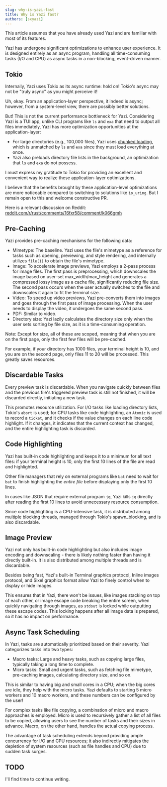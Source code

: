 ```yaml
---
slug: why-is-yazi-fast
title: Why is Yazi fast?
authors: [sxyazi]
---
```


This article assumes that you have already used Yazi and are familiar with most of its features.

Yazi has undergone significant optimizations to enhance user experience. It is designed entirely as an async program, handling all time-consuming tasks (I/O and CPU) as async tasks in a non-blocking, event-driven manner.

## Tokio

Internally, Yazi uses Tokio as its async runtime: hold on! Tokio's async may not be "truly async" as you might perceive it!

Uh, okay. From an application-layer perspective, it indeed is async; however, from a system-level view, there are possibly better solutions.

But! This is not the current performance bottleneck for Yazi. Considering Yazi is a TUI app, unlike CLI programs like `ls` and `exa` that need to output all files immediately, Yazi has more optimization opportunities at the application-layer:

- For large directories (e.g., 100,000 files), Yazi uses [chunked loading](https://github.com/sxyazi/yazi/pull/117), which is unmatched by `ls` and `exa` since they must load everything at once.
- Yazi also preloads directory file lists in the background, an optimization that `ls` and `exa` do not possess.

I must express my gratitude to Tokio for providing an excellent and convenient way to realize these application-layer optimizations.

I believe that the benefits brought by these application-level optimizations are more noticeable compared to switching to solutions like `io_uring`. But I remain open to this and welcome constructive PR.

Here is a relevant discussion on Reddit: [reddit.com/r/rust/comments/16fxr58/comment/k066gmh](https://www.reddit.com/r/rust/comments/16fxr58/comment/k066gmh/)

## Pre-Caching

Yazi provides pre-caching mechanisms for the following data:

- Mimetype: The baseline. Yazi uses the file's mimetype as a reference for tasks such as opening, previewing, and style rendering, and internally utilizes `file(1)` to obtain the file's mimetype.
- Image: To accelerate image previews, Yazi employs a 2-pass process for image files. The first pass is preprocessing, which downscales the image based on user-set max_width/max_height and generates a compressed lossy image as a cache file, significantly reducing file size. The second pass occurs when the user actually switches to the file and downscales it again to fit the terminal size.
- Video: To speed up video previews, Yazi pre-converts them into images and goes through the first pass of image processing. When the user needs to display the video, it undergoes the same second pass.
- PDF: Similar to video.
- Directory size: Yazi lazily calculates the directory size only when the user sets sorting by file size, as it is a time-consuming operation.

Note: Except for size, all of these are scoped, meaning that when you are on the first page, only the first few files will be pre-cached.

For example, if your directory has 1000 files, your terminal height is 10, and you are on the second page, only files 11 to 20 will be processed. This greatly saves resources.

## Discardable Tasks

Every preview task is discardable. When you navigate quickly between files and the previous file's triggered preview task is still not finished, it will be discarded directly, initiating a new task.

This promotes resource utilization. For I/O tasks like loading directory lists, Tokio's `abort` is used; for CPU tasks like code highlighting, an `Atomic` is used to record a `ticket`, and it checks if the value changes on each line code highlight. If it changes, it indicates that the current context has changed, and the entire highlighting task is discarded.

## Code Highlighting

Yazi has built-in code highlighting and keeps it to a minimum for all text files: if your terminal height is 10, only the first 10 lines of the file are read and highlighted.

Other file managers that rely on external programs like `bat` need to wait for `bat` to finish highlighting the _entire file_ before displaying only the first 10 lines.

In cases like JSON that require external program `jq`, Yazi kills `jq` directly after reading the first 10 lines to avoid unnecessary resource consumption.

Since code highlighting is a CPU-intensive task, it is distributed among multiple blocking threads, managed through Tokio's spawn_blocking, and is also discardable.

## Image Preview

Yazi not only has built-in code highlighting but also includes image encoding and downscaling - there is likely nothing faster than having it directly built-in. It is also distributed among multiple threads and is discardable.

Besides being fast, Yazi's built-in Terminal graphics protocol, Inline images protocol, and Sixel graphics format allow Yazi to finely control when to display or hide images.

This ensures that in Yazi, there won't be issues, like images stacking on top of each other, or image escape code breaking the entire screen, when quickly navigating through images, as `stdout` is locked while outputting these escape codes. This locking happens after all image data is prepared, so it has no impact on performance.

## Async Task Scheduling

In Yazi, tasks are automatically prioritized based on their severity. Yazi categorizes tasks into two types:

- Macro tasks: Large and heavy tasks, such as copying large files, typically taking a long time to complete.
- Micro tasks: Small and urgent tasks, such as fetching file mimetype, pre-caching images, calculating directory size, and so on.

This is similar to having big and small cores in a CPU; when the big cores are idle, they help with the micro tasks. Yazi defaults to starting 5 micro workers and 10 macro workers, and these numbers can be configured by the user!

For complex tasks like file copying, a combination of micro and macro approaches is employed. Micro is used to recursively gather a list of all files to be copied, allowing users to see the number of tasks and their sizes in advance. Macro, on the other hand, handles the actual copying process.

The advantage of task scheduling extends beyond providing ample concurrency for I/O and CPU resources; it also indirectly mitigates the depletion of system resources (such as file handles and CPU) due to sudden task surges.

## TODO

I'll find time to continue writing.
